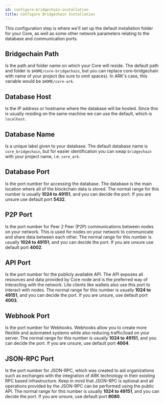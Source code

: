 ```yaml
---
id: configure-bridgechain-installation
title: Configure Bridgechain Installation
---
```


This configuration step is where we'll set up the default installation folder for your Core, as well as some other network parameters relating to the database and communication ports.

## Bridgechain Path
Is the path and folder name on which your Core will reside. The default path and folder is `$HOME/core-bridgechain`, but you can replace core-bridgechain with name of your project (be sure to omit spaces). In ARK's case, this variable would be `$HOME/core-ark`.

## Database Host
Is the IP address or hostname where the database will be hosted. Since this is usually residing on the same machine we can use the default, which is `localhost`.

## Database Name
Is a unique label given to your database. The default database name is `core_bridgechain`, but for easier identification you can swap `bridgechain` with your project name, i.e. `core_ark`.

## Database Port
Is the port number for accessing the database. The database is the main location where all of the blockchain data is stored. The normal range for this number is usually **1024 to 49151**, and you can decide the port. If you are unsure use default port **5432**.

## P2P Port
Is the port number for Peer 2 Peer (P2P) communications between nodes on your network. This is used for nodes on your network to communicate and share data between each other. The normal range for this number is usually **1024 to 49151**, and you can decide the port. If you are unsure use default port **4002**.

## API Port
Is the port number for the publicly available API. The API exposes all resources and data provided by Core node and is the preferred way of interacting with the network. Lite clients like wallets also use this port to interact with nodes. The normal range for this number is usually **1024 to 49151**, and you can decide the port. If you are unsure, use default port **4003**.

## Webhook Port
Is the port number for Webhooks. Webhooks allow you to create more flexible and automated systems while also reducing traffic/load on your server. The normal range for this number is usually **1024 to 49151**, and you can decide the port. If you are unsure, use default port **4004**.

## JSON-RPC Port
Is the port number for JSON-RPC, which was created to aid organizations such as exchanges with the integration of ARK technology in their existing RPC based infrastructure. Keep in mind that JSON-RPC is optional and all operations provided by the JSON-RPC can be performed using the public API. The normal range for this number is usually **1024 to 49151**, and you can decide the port. If you are unsure, use default port **8080**.
